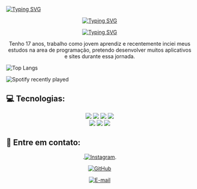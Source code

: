 [![Typing SVG](https://readme-typing-svg.herokuapp.com/?color=red&size=35&center=true&vCenter=true&width=1000&lines=Oi,+seja+bem+vindo+ao+meu+perfil!+:%29)](https://git.io/typing-svg)

<div align="center">
  
  [![Typing SVG](https://readme-typing-svg.herokuapp.com/?color=red&size=35&center=true&vCenter=true&width=1000&lines=meu+nome+é+kawã+karlyndo+alves+da+silva+:%29)](https://git.io/typing-svg)
  
  [![Typing SVG](https://readme-typing-svg.herokuapp.com/?color=red&size=35&center=true&vCenter=true&width=1000&lines=sobre+min!!!+:%29)](https://git.io/typing-svg)

  Tenho 17 anos, trabalho como jovem aprendiz e recentemente inciei meus estudos na area de programação, pretendo desenvolver muitos aplicativos e sites durante essa jornada.

</div>


![Top Langs](https://github-readme-stats-git-masterrstaa-rickstaa.vercel.app/api/top-langs/?username=Jkelvin001&bg_color=000&border_color=30A3DC&title_color=E94D5F&text_color=FFF)



![Spotify recently played](https://spotify-recently-played-readme.vercel.app/api?user=jeffreyca16)


## 💻 Tecnologias:

<div align="center">
  <img src="https://img.shields.io/badge/HTML5-E34F26?style=for-the-badge&logo=html5&logoColor=white"/>
  <img src="https://img.shields.io/badge/CSS3-1572B6?style=for-the-badge&logo=css3&logoColor=white"/>
  <img src="https://img.shields.io/badge/JavaScript-F7DF1E?style=for-the-badge&logo=javascript&logoColor=white"/>
  <img src="https://img.shields.io/badge/Java-ED8B00?style=for-the-badge&logo=java&logoColor=white"/>
  <br>
  <img src="https://img.shields.io/badge/Python-3776AB?style=for-the-badge&logo=python&logoColor=white"/>
  <img src="https://img.shields.io/badge/MySQL-00000F?style=for-the-badge&logo=mysql&logoColor=white"/>
  <img src="https://img.shields.io/badge/React-20232A?style=for-the-badge&logo=react&logoColor=white"/>
</div>



## 📱 Entre em contato:
<div align="center"> 
  
  .[![Instagram](https://img.shields.io/badge/-Instagram-%23E4405F?style=for-the-badge&logo=instagram&logoColor=white)](https://www.instagram.com/awakalves/).
  
  [![GitHub](https://img.shields.io/badge/GitHub-100000?style=for-the-badge&logo=github&logoColor=white)](https://github.com/kawakarlyndo)
  
  [![E-mail](https://img.shields.io/badge/-Email-000?style=for-the-badge&logo=microsoft-outlook&logoColor=007BFF)](karlyndo.silva@acad.ifma.edu.br)
  
</div>
